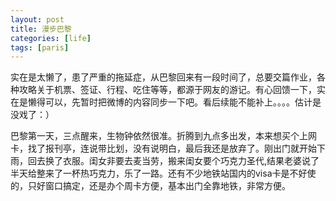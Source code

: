 ```yaml
---
layout: post
title: 漫步巴黎
categories: [life]
tags: [paris]
---
```



实在是太懒了，患了严重的拖延症，从巴黎回来有一段时间了，总要交篇作业，各种攻略关于机票、签证、行程、吃住等等，都源于网友的游记。有心回馈一下，实在是懒得可以，先暂时把微博的内容同步一下吧。看后续能不能补上。。。。估计是没戏了：）

巴黎第一天，三点醒来，生物钟依然很准。折腾到九点多出发，本来想买个上网卡，找了报刊亭，连说带比划，没有说明白，最后我还是放弃了。刚出门就开始下雨，回去换了衣服。闺女非要去麦当劳，搬来闺女要个巧克力圣代,结果老婆说了半天给整来了一杯热巧克力，乐了一路。还有不少地铁站国内的visa卡是不好使的，只好窗口搞定，还是办个周卡方便，基本出门全靠地铁，非常方便。

